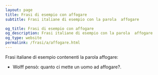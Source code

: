 ```yaml
---
layout: page
title: Frasi di esempio con affogare 
subtitle: Frasi italiane di esempio con la parola  affogare

og_title: Frasi di esempio con affogare 
og_description: Frasi italiane di esempio con la parola  affogare
og_type: website
permalink: /frasi/a/affogare.html
---
```


Frasi italiane di esempio contenenti la parola affogare:


- Wolff pensò: quanto ci mette un uomo ad affogare?.
